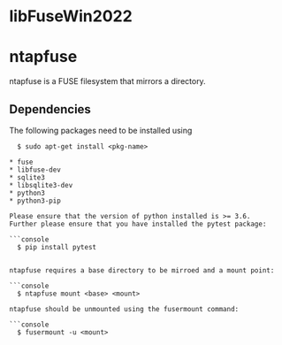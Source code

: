 # libFuseWin2022

# ntapfuse

ntapfuse is a FUSE filesystem that mirrors a directory.

## Dependencies

The following packages need to be installed using

```console
  $ sudo apt-get install <pkg-name>

* fuse
* libfuse-dev
* sqlite3
* libsqlite3-dev
* python3
* python3-pip

Please ensure that the version of python installed is >= 3.6.
Further please ensure that you have installed the pytest package:

```console
  $ pip install pytest


ntapfuse requires a base directory to be mirroed and a mount point:

```console
  $ ntapfuse mount <base> <mount>

ntapfuse should be unmounted using the fusermount command:

```console
  $ fusermount -u <mount>

